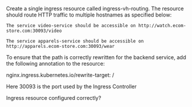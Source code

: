 Create a single ingress resource called ingress-vh-routing. The resource should route HTTP traffic to multiple hostnames as specified below:

    The service video-service should be accessible on http://watch.ecom-store.com:30093/video

    The service apparels-service should be accessible on http://apparels.ecom-store.com:30093/wear

To ensure that the path is correctly rewritten for the backend service, add the following annotation to the resource:

nginx.ingress.kubernetes.io/rewrite-target: /


Here 30093 is the port used by the Ingress Controller

Ingress resource configured correctly?
